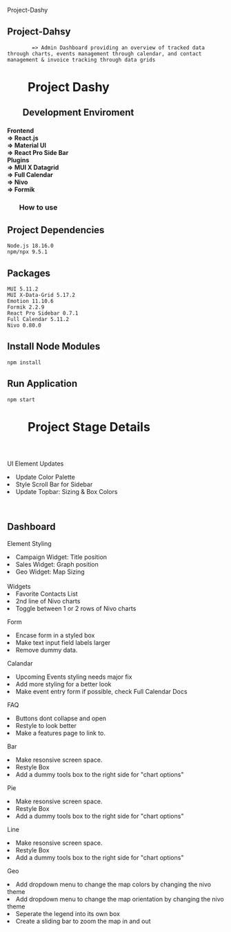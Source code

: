 Project-Dashy
## **Project-Dahsy**

            => Admin Dashboard providing an overview of tracked data through charts, events management through calendar, and contact management & invoice tracking through data grids 

<h1>
<ul><b>Project Dashy</b></ul>
</h1>

<h2>
<ul><b>Development Enviroment</b></ul>
</h2>

<h4>
    Frontend<br>
        => React.js<br>
        => Material UI<br>
        => React Pro Side Bar<br>
    Plugins<br>
        => MUI X Datagrid<br>
        => Full Calendar<br>
        => Nivo<br>
        => Formik<br>
</h4>


<h3>
<ul><b>How to use</b></ul>
</h3>

## **Project Dependencies**

    Node.js 18.16.0
    npm/npx 9.5.1

## Packages

    MUI 5.11.2
    MUI X-Data-Grid 5.17.2
    Emotion 11.10.6
    Formik 2.2.9
    React Pro Sidebar 0.7.1
    Full Calendar 5.11.2
    Nivo 0.80.0

## Install Node Modules

    npm install

## Run Application

    npm start

<h1>
<ul><b>Project Stage Details</b></ul>
</h1>


<br>
<p>UI Element Updates<br>
    <list>
        <li>Update Color Palette</li>
        <li>Style Scroll Bar for Sidebar</li>
        <li>Update Topbar: Sizing & Box Colors</li>
    </list>
</p>
<br>
<h2>Dashboard</h2>
<p>Element Styling<br>
    <list>
        <li>Campaign Widget: Title position</li>
        <li>Sales Widget: Graph position</li>
        <li>Geo Widget: Map Sizing</li>
    </list>
    <br>Widgets<br>
    <list>
        <li>Favorite Contacts List</li>
        <li>2nd line of Nivo charts</li>
        <li>Toggle between 1 or 2 rows of Nivo charts</li>
    </list>
</p>
<p>Form<br>
    <list>
        <li>Encase form in a styled box</li>
        <li>Make text input field labels larger</li>
        <li>Remove dummy data.</li>
    </list>
</p>
<p>Calandar<br>
    <list>
        <li>Upcoming Events styling needs major fix</li>
        <li>Add more styling for a better look</li>
        <li>Make event entry form if possible, check Full Calendar Docs</li>
    </list>
</p>
<p>FAQ<br>
    <list>
        <li>Buttons dont collapse and open</li>
        <li>Restyle to look better</li>
        <li>Make a features page to link to.</li>
    </list>
</p>
<p>Bar<br>
    <list>
        <li>Make resonsive screen space.</li>
        <li>Restyle Box</li>
        <li>Add a dummy tools box to the right side for "chart options"</li>
    </list>
</p>
<p>Pie<br>
    <list>
        <li>Make resonsive screen space.</li>
        <li>Restyle Box</li>
        <li>Add a dummy tools box to the right side for "chart options"</li>
    </list>
</p>
<p>Line<br>
    <list>
        <li>Make resonsive screen space.</li>
        <li>Restyle Box</li>
        <li>Add a dummy tools box to the right side for "chart options"</li>
    </list>
</p>
<p>Geo<br>
    <list>
        <li>Add dropdown menu to change the map colors by changing the nivo theme</li>
        <li>Add dropdown menu to change the map orientation by changing the nivo theme</li>
        <li>Seperate the legend into its own box</li>
        <li>Create a sliding bar to zoom the map in and out</li>
    </list>
</p>
